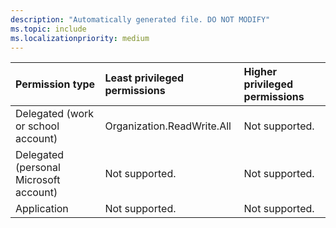 ```yaml
---
description: "Automatically generated file. DO NOT MODIFY"
ms.topic: include
ms.localizationpriority: medium
---
```


|Permission type|Least privileged permissions|Higher privileged permissions|
|:---|:---|:---|
|Delegated (work or school account)|Organization.ReadWrite.All|Not supported.|
|Delegated (personal Microsoft account)|Not supported.|Not supported.|
|Application|Not supported.|Not supported.|

